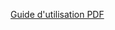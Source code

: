 [Guide d'utilisation PDF](Deep_learning_pour_l_analyse_automatique_du_sentiment_des_tweets_arabes.pdf)
